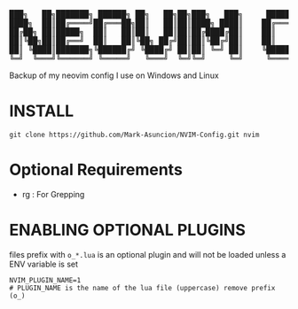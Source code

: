 <pre>
███╗   ██╗███████╗ ██████╗ ██╗   ██╗██╗███╗   ███╗     ██████╗ ██████╗ ███╗   ██╗███████╗██╗ ██████╗ 
████╗  ██║██╔════╝██╔═══██╗██║   ██║██║████╗ ████║    ██╔════╝██╔═══██╗████╗  ██║██╔════╝██║██╔════╝ 
██╔██╗ ██║█████╗  ██║   ██║██║   ██║██║██╔████╔██║    ██║     ██║   ██║██╔██╗ ██║█████╗  ██║██║  ███╗
██║╚██╗██║██╔══╝  ██║   ██║╚██╗ ██╔╝██║██║╚██╔╝██║    ██║     ██║   ██║██║╚██╗██║██╔══╝  ██║██║   ██║
██║ ╚████║███████╗╚██████╔╝ ╚████╔╝ ██║██║ ╚═╝ ██║    ╚██████╗╚██████╔╝██║ ╚████║██║     ██║╚██████╔╝
╚═╝  ╚═══╝╚══════╝ ╚═════╝   ╚═══╝  ╚═╝╚═╝     ╚═╝     ╚═════╝ ╚═════╝ ╚═╝  ╚═══╝╚═╝     ╚═╝ ╚═════╝ 
</pre>

Backup of my neovim config I use on Windows and Linux

# INSTALL
```
git clone https://github.com/Mark-Asuncion/NVIM-Config.git nvim
```

# Optional Requirements
- rg : For Grepping

# ENABLING OPTIONAL PLUGINS
files prefix with ```o_*.lua``` is an optional plugin and will not be loaded unless a ENV variable is set
```
NVIM_PLUGIN_NAME=1
# PLUGIN_NAME is the name of the lua file (uppercase) remove prefix (o_)
```
